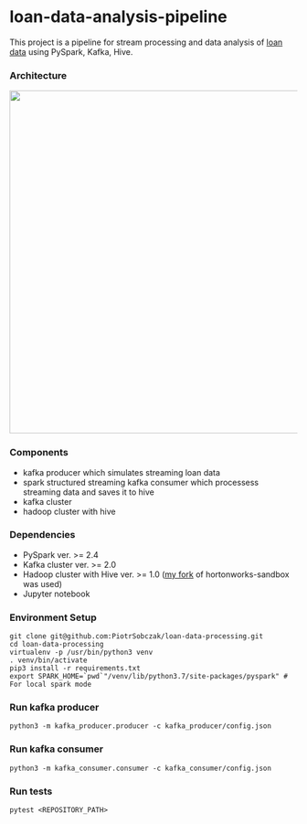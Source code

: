 # loan-data-analysis-pipeline

This project is a pipeline for stream processing and data analysis of [loan data](https://www.kaggle.com/wendykan/lending-club-loan-data) using PySpark, Kafka, Hive.


### Architecture
<img src="https://github.com/PiotrSobczak/loan-data-analysis-pipeline/blob/master/assets/architecture.png" width="600"></img>

### Components
- kafka producer which simulates streaming loan data
- spark structured streaming kafka consumer which processess streaming data and saves it to hive
- kafka cluster
- hadoop cluster with hive

### Dependencies
- PySpark ver. >= 2.4
- Kafka cluster ver. >= 2.0
- Hadoop cluster with Hive ver. >= 1.0 ([my fork](https://github.com/PiotrSobczak/hortonworks-sandbox-plus) of hortonworks-sandbox was used)
- Jupyter notebook

### Environment Setup
```
git clone git@github.com:PiotrSobczak/loan-data-processing.git
cd loan-data-processing
virtualenv -p /usr/bin/python3 venv
. venv/bin/activate
pip3 install -r requirements.txt
export SPARK_HOME=`pwd`"/venv/lib/python3.7/site-packages/pyspark" # For local spark mode
```


### Run kafka producer
```
python3 -m kafka_producer.producer -c kafka_producer/config.json
```

### Run kafka consumer
```
python3 -m kafka_consumer.consumer -c kafka_consumer/config.json
```

### Run tests
```
pytest <REPOSITORY_PATH>
```
